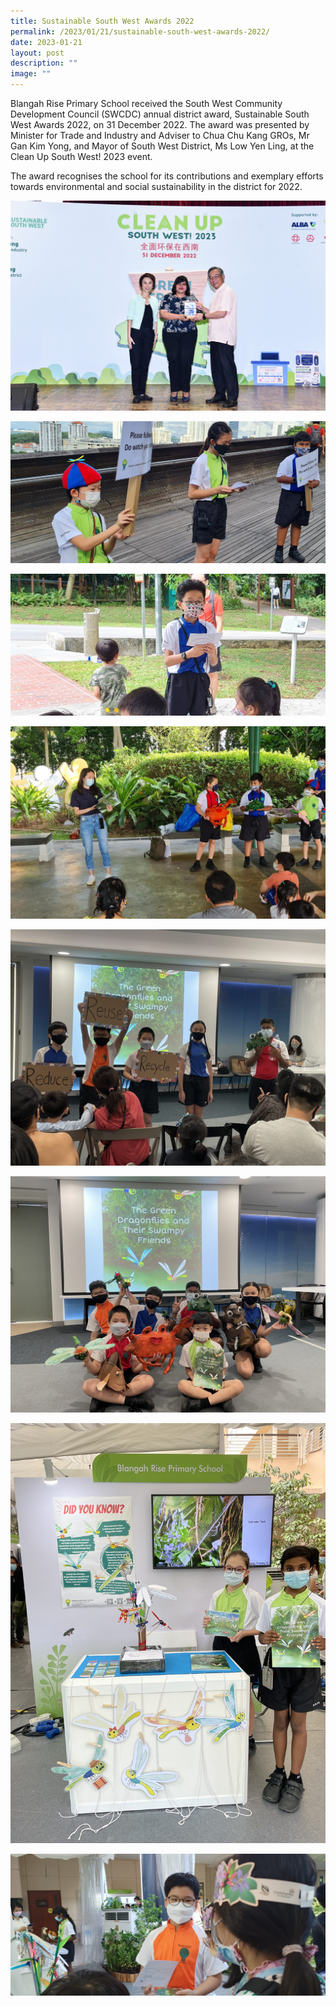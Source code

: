 ```yaml
---
title: Sustainable South West Awards 2022
permalink: /2023/01/21/sustainable-south-west-awards-2022/
date: 2023-01-21
layout: post
description: ""
image: ""
---
```

Blangah Rise Primary School received the South West Community Development Council (SWCDC) annual district award, Sustainable South West Awards 2022, on 31 December 2022. The award was presented by Minister for Trade and Industry and Adviser to Chua Chu Kang GROs, Mr Gan Kim Yong, and Mayor of South West District, Ms Low Yen Ling, at the Clean Up South West! 2023 event.

The award recognises the school for its contributions and exemplary efforts towards environmental and social sustainability in the district for 2022.


![](/images/Announcements/clean%20up%202022%201.jpg)

![](/images/Announcements/clean%20up%202022%202.jpg)

![](/images/Announcements/clean%20up%202022%203.jpg)

![](/images/Announcements/clean%20up%202022%204.jpg)

![](/images/Announcements/clean%20up%202022%205.jpg)

![](/images/Announcements/clean%20up%202022%206.jpg)

![](/images/Announcements/clean%20up%202022%207.jpg)

![](/images/Announcements/clean%20up%202022%208.jpg)